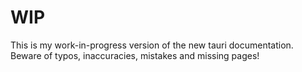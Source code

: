 # WIP

This is my work-in-progress version of the new tauri documentation. Beware of typos, inaccuracies, mistakes and missing pages!
